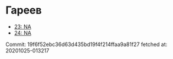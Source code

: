 # Гареев
- [23: NA](23.md)
- [24: NA](24.md)

Commit: 19f6f52ebc36d63d435bd19f4f214ffaa9a81f27
 fetched at: 20201025-013217

